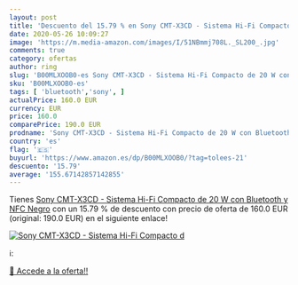 ```yaml
---
layout: post
title: 'Descuento del 15.79 % en Sony CMT-X3CD - Sistema Hi-Fi Compacto d'
date: 2020-05-26 10:09:27
image: 'https://m.media-amazon.com/images/I/51NBmmj708L._SL200_.jpg'
comments: true
category: ofertas
author: ring
slug: 'B00MLXOOB0-es Sony CMT-X3CD - Sistema Hi-Fi Compacto de 20 W con...'
sku: 'B00MLXOOB0-es'
tags: [ 'bluetooth','sony', ]
actualPrice: 160.0 EUR
currency: EUR
price: 160.0
comparePrice: 190.0 EUR
prodname: 'Sony CMT-X3CD - Sistema Hi-Fi Compacto de 20 W con Bluetooth y NFC  Negro'
country: 'es'
flag: '🇪🇸'
buyurl: 'https://www.amazon.es/dp/B00MLXOOB0/?tag=tolees-21'
descuento: '15.79'
average: '155.67142857142855'
---
```


Tienes [Sony CMT-X3CD - Sistema Hi-Fi Compacto de 20 W con Bluetooth y NFC  Negro](https://www.amazon.es/dp/B00MLXOOB0/?tag=tolees-21) con un 15.79 % de descuento con precio de oferta de 160.0 EUR (original: 190.0 EUR) en el siguiente enlace!

[![Sony CMT-X3CD - Sistema Hi-Fi Compacto d](https://m.media-amazon.com/images/I/51NBmmj708L._SL200_.jpg)](https://www.amazon.es/dp/B00MLXOOB0/?tag=tolees-21)

ℹ️:


[🛒 Accede a la oferta!!](https://www.amazon.es/dp/B00MLXOOB0/?tag=tolees-21)
